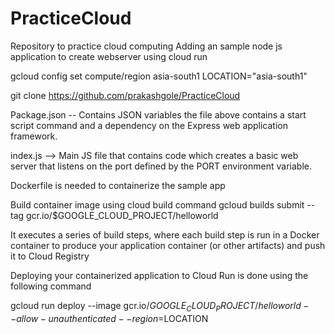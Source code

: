 # PracticeCloud
Repository to practice cloud computing
Adding an sample node js application to create webserver using cloud run

gcloud config set compute/region asia-south1
LOCATION="asia-south1"

git clone https://github.com/prakashgole/PracticeCloud


Package.json -- Contains JSON variables
the file above contains a start script command and a dependency on the Express web application framework.

index.js --> Main JS file that contains code which creates a basic web server that listens on the port defined by the PORT environment variable. 

Dockerfile is needed to containerize the sample app

Build container image using cloud build command
gcloud builds submit --tag gcr.io/$GOOGLE_CLOUD_PROJECT/helloworld

It executes a series of build steps, where each build step is run in a Docker container to produce your application container (or other artifacts) and push it to Cloud Registry


Deploying your containerized application to Cloud Run is done using the following command 

gcloud run deploy --image gcr.io/$GOOGLE_CLOUD_PROJECT/helloworld --allow-unauthenticated --region=$LOCATION



